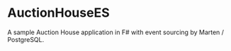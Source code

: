 # AuctionHouseES
A sample Auction House application in F# with event sourcing by Marten / PostgreSQL.
